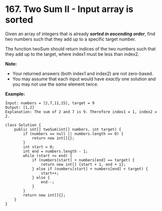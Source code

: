 # 167. Two Sum II - Input array is sorted

Given an array of integers that is already _**sorted in ascending order**_, find two numbers such that they add up to a specific target number.

The function twoSum should return indices of the two numbers such that they add up to the target, where index1 must be less than index2.

**Note:**

* Your returned answers \(both index1 and index2\) are not zero-based.
* You may assume that each input would have _exactly_ one solution and you may not use the _same_ element twice.

**Example:**

```text
Input: numbers = [2,7,11,15], target = 9
Output: [1,2]
Explanation: The sum of 2 and 7 is 9. Therefore index1 = 1, index2 = 2.
```

```text
class Solution {
    public int[] twoSum(int[] numbers, int target) {
        if (numbers == null || numbers.length == 0) {
            return new int[]{};
        }
        int start = 0;
        int end = numbers.length - 1;
        while (start <= end) {
            if (numbers[start] + numbers[end] == target) {
                return new int[] {start + 1, end + 1};
            } else if (numbers[start] + numbers[end] < target) {
                start++;
            } else {
                end--;
            }
        }
        return new int[]{};
    }
}
```

